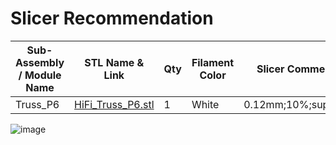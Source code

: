 # Slicer Recommendation 

|  **Sub-Assembly / Module Name** | **STL Name & Link** | **Qty** | **Filament Color** | **Slicer Comments** | **Approx Print Time [h:mm]** | **Approx Filament Used [g]** | **Approx Filament Used [m]** |
| ---- | --- | --- | --- | --- | --- | --- | --- |
| Truss_P6 | [HiFi_Truss_P6.stl](https://github.com/ISS-Mimic/Mimic/blob/main/3D_Printing/Truss_P6/HiFi_Truss_P6.stl) | 1 | White | 0.12mm;10%;supports | 7:45 | 39.5 | 13.3 |

![image](https://user-images.githubusercontent.com/58833710/199806382-8a161795-d79c-49fc-8fbd-a405d9fab0ac.png)

